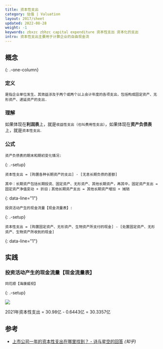 ```yaml
---
title: 资本性支出
category: 估值 | Valuation
layout: 2017/sheet
updated: 2022-08-28
weight: -1
keywords: zbxzc zbhzc capital expenditure 资本性支出 资本化的支出
intro: 资本性支出主要用于计算企业的自由现金流
---
```


## 概念
{: .-one-column}

### 定义
```
是指企业单位发生、其效益涉及于两个或两个以上会计年度的各项支出，包括构成固定资产、无形资产、递延资产的支出.
```

### 理解
如果体现在**利润表**上，就是`收益性支出（也叫费用性支出）`，如果体现在**资产负债表**上，就是`资本性支出`.

### 公式
```
资产负债表的期末和期初变化情况:
```
{: .-setup}

```
资本性支出 = [购置各种长期资产的支出] - [无息长期负债的差额]

其中：长期资产包括长期投资、固定资产、无形资产、其他长期资产，再其中，固定资产支出 = 固定资产净值变动 + 折旧；其他长期资产支出 = 其他长期资产增加 + 摊销
```
{: data-line="1"}


```
投资活动产生的现金流量【现金流量表】:
```
{: .-setup}

```
资本性支出 = [购置固定资产、无形资产、生物资产所支付的现金] - [处置固定资产、无形资产、生物资产所收到的现金]
```
{: data-line="1"}


## 实践
### 投资活动产生的现金流量【现金流量表】
```
同花顺【海康威视】
```
{: .-setup}

![](https://pic.f10.org/i/2022/08/30/sazoyn.png)

2021年资本性支出 = 30.98亿 - 0.6443亿 = 30.3357亿

## 参考
- [上市公司一年的资本性支出在哪里找到？ - 诗与星空的回答](https://www.zhihu.com/question/28300709/answer/241691621) _(知乎)_
